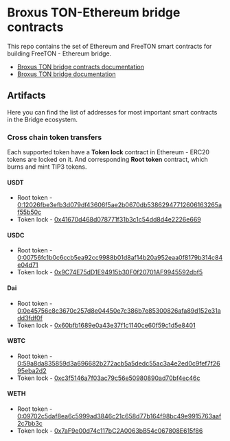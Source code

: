 # Broxus TON-Ethereum bridge contracts

This repo contains the set of Ethereum and FreeTON smart contracts for building FreeTON - Ethereum bridge.

- [Broxus TON bridge contracts documentation](https://broxus.gitbook.io/bridge-contracts/)
- [Broxus TON bridge documentation](https://broxus.gitbook.io/bridge-contracts/)

## Artifacts

Here you can find the list of addresses for most important smart contracts in the Bridge ecosystem.

### Cross chain token transfers

Each supported token have a **Token lock** contract in Ethereum - ERC20 tokens are locked on it. And corresponding **Root token** contract, which burns and mint TIP3 tokens.

#### USDT

- Root token - [0:12026fbe3efb3d079df43606f5ae2b0670db53862947712606163265af55b50c](https://ton-explorer.com/accounts/0:12026fbe3efb3d079df43606f5ae2b0670db53862947712606163265af55b50c)
- Token lock - [0x41670d468d078771f31b3c1c54dd8d4e2226e669](https://etherscan.io/address/0x41670d468d078771f31b3c1c54dd8d4e2226e669)

#### USDC

- Root token - [0:00756fc1b0c6ccb5ea92cc9988b01d8af14b20a952eaa0f8179b314c84e04d71](https://ton-explorer.com/accounts/0:00756fc1b0c6ccb5ea92cc9988b01d8af14b20a952eaa0f8179b314c84e04d71)
- Token lock - [0x9C74E75dD1E94915b30F0f20701AF9945592dbf5](https://etherscan.io/address/0x9C74E75dD1E94915b30F0f20701AF9945592dbf5)

#### Dai

- Root token - [0:0e45756c8c3670c257d8e04450e7c386b7e85300826afa89d152e31add3fdf0f](https://ton-explorer.com/accounts/0:0e45756c8c3670c257d8e04450e7c386b7e85300826afa89d152e31add3fdf0f)
- Token lock - [0x60bfb1689e0a43e37f1c1140ce60f59c1d5e8401](https://etherscan.io/address/0x60bfb1689e0a43e37f1c1140ce60f59c1d5e8401)

#### WBTC

- Root token - [0:59a8da835859d3a696682b272acb5a5dedc55ac3a4e2ed0c9fef7f2695eba2d2](https://ton-explorer.com/accounts/0:59a8da835859d3a696682b272acb5a5dedc55ac3a4e2ed0c9fef7f2695eba2d2)
- Token lock - [0xc3f5146a7f03ac79c56e50980890ad70bf4ec46c](https://etherscan.io/address/0xc3f5146a7f03ac79c56e50980890ad70bf4ec46c)

#### WETH

- Root token - [0:09702c5daf8ea6c5999ad3846c21c658d77b164f98bc49e9915763aaf2c7bb3c](https://ton-explorer.com/accounts/0:09702c5daf8ea6c5999ad3846c21c658d77b164f98bc49e9915763aaf2c7bb3c)
- Token lock - [0x7aF9e00d74c117bC2A0063bB54c067808E615f86](https://etherscan.io/address/0x7aF9e00d74c117bC2A0063bB54c067808E615f86)